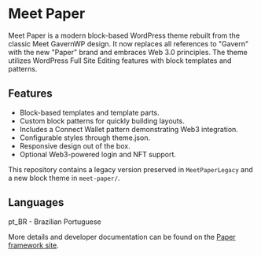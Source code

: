 Meet Paper
===========================

Meet Paper is a modern block-based WordPress theme rebuilt from the classic Meet GavernWP design. It now replaces all references to "Gavern" with the new "Paper" brand and embraces Web&nbsp;3.0 principles. The theme utilizes WordPress Full Site Editing features with block templates and patterns.

Features
-------------------------
* Block-based templates and template parts.
* Custom block patterns for quickly building layouts.
* Includes a Connect Wallet pattern demonstrating Web3 integration.
* Configurable styles through theme.json.
* Responsive design out of the box.
* Optional Web3-powered login and NFT support.

This repository contains a legacy version preserved in `MeetPaperLegacy` and a new block theme in `meet-paper/`.

Languages
-------------------------
pt_BR - Brazilian Portuguese

More details and developer documentation can be found on the
[Paper framework site](http://www.agustealo.com/paper).
